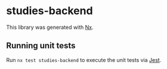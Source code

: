 # studies-backend

This library was generated with [Nx](https://nx.dev).

## Running unit tests

Run `nx test studies-backend` to execute the unit tests via [Jest](https://jestjs.io).
